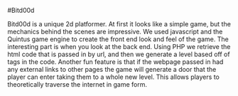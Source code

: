 
#Bitd00d

Bitd00d is a unique 2d platformer. At first it looks like a simple game, but the 
mechanics behind the scenes are impressive. We used javascript and the Quintus 
game engine to create the front end look and feel of the game. The interesting 
part is when you look at the back end. Using PHP we retrieve the html code that 
is passed in by url, and then we generate a level based off of tags in the code. 
Another fun feature is that if the webpage passed in had any external links to 
other pages the game will generate a door that the player can enter taking them 
to a whole new level. This allows players to theoretically traverse the internet 
in game form.
